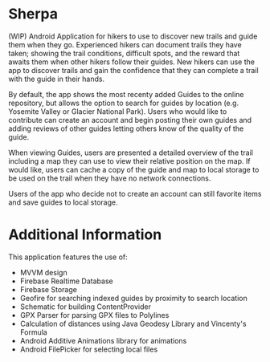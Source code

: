 # Sherpa

(WIP) Android Application for hikers to use to discover new trails and guide them when they go. Experienced hikers can document trails
they have taken; showing the trail conditions, difficult spots, and the reward that awaits them when other hikers follow their guides. 
New hikers can use the app to discover trails and gain the confidence that they can complete a trail with the guide in their hands.

By default, the app shows the most recenty added Guides to the online repository, but allows the option to search for guides by location
(e.g. Yosemite Valley or Glacier National Park). Users who would like to contribute can create an account and begin posting their own 
guides and adding reviews of other guides letting others know of the quality of the guide. 

When viewing Guides, users are presented a detailed overview of the trail including a map they can use to view their relative position
on the map. If would like, users can cache a copy of the guide and map to local storage to be used on the trail when they have no 
network connections.

Users of the app who decide not to create an account can still favorite items and save guides to local storage.

# Additional Information

This application features the use of:

  - MVVM design
  - Firebase Realtime Database
  - Firebase Storage
  - Geofire for searching indexed guides by proximity to search location
  - Schematic for building ContentProvider
  - GPX Parser for parsing GPX files to Polylines
  - Calculation of distances using Java Geodesy Library and Vincenty's Formula
  - Android Additive Animations library for animations
  - Android FilePicker for selecting local files
